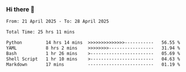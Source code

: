 ### Hi there 👋

<!--
**ututono/ututono** is a ✨ _special_ ✨ repository because its `README.md` (this file) appears on your GitHub profile.

Here are some ideas to get you started:

- 🔭 I’m currently working on ...
- 🌱 I’m currently learning ...
- 👯 I’m looking to collaborate on ...
- 🤔 I’m looking for help with ...
- 💬 Ask me about ...
- 📫 How to reach me: ...
- 😄 Pronouns: ...
- ⚡ Fun fact: ...
-->



<!--START_SECTION:waka-->

```txt
From: 21 April 2025 - To: 28 April 2025

Total Time: 25 hrs 11 mins

Python         14 hrs 14 mins  >>>>>>>>>>>>>>-----------   56.55 %
YAML           8 hrs 2 mins    >>>>>>>>-----------------   31.94 %
Bash           1 hr 26 mins    >------------------------   05.69 %
Shell Script   1 hr 10 mins    >------------------------   04.63 %
Markdown       17 mins         -------------------------   01.19 %
```

<!--END_SECTION:waka-->

